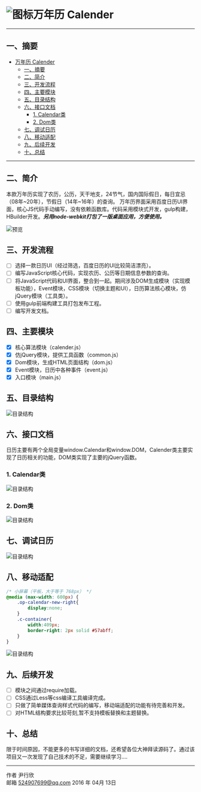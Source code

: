 # ![图标](https://raw.githubusercontent.com/mircode/calender/master/doc/html/img/favicon.png)万年历 Calender

------

## 一、摘要

- [万年历 Calender](#万年历-calender)
  - [一、摘要](#一摘要)
  - [二、简介](#二简介)
  - [三、开发流程](#三开发流程)
  - [四、主要模块](#四主要模块)
  - [五、目录结构](#五目录结构)
  - [六、接口文档](#六接口文档)
    - [1. Calendar类](#1-calendar类)
    - [2. Dom类](#2-dom类)
  - [七、调试日历](#七调试日历)
  - [八、移动适配](#八移动适配)
  - [九、后续开发](#九后续开发)
  - [十、总结](#十总结)
  
------

## 二、简介

本款万年历实现了农历，公历，天干地支，24节气，国内国际假日，每日宜忌（08年~20年），节假日（14年~16年）的查询。
万年历界面采用百度日历UI界面，核心JS代码手动编写，没有依赖函数库。代码采用模块式开发，gulp构建，HBuilder开发。***另用node-webkit打包了一版桌面应用，方便使用。***

![预览](https://raw.githubusercontent.com/mircode/calender/master/doc/html/img/main.gif)

## 三、开发流程

- [ ] 选择一款日历UI（经过筛选，百度日历的UI比较简洁漂亮）。
- [ ] 编写JavaScript核心代码，实现农历、公历等日期信息参数的查询。
- [ ] 将JavaScript代码和UI界面，整合到一起。期间涉及DOM生成模块（实现模板功能），Event模块，CSS模块（切换主题和UI），日历算法核心模块，仿jQuery模块（工具类）。
- [ ] 使用gulp前端构建工具打包发布工程。
- [ ] 编写开发文档。

## 四、主要模块
 - [x] 核心算法模块（calender.js）
 - [x] 仿jQuery模块，提供工具函数（common.js）
 - [x] Dom模块，生成HTML页面结构（dom.js）
 - [x] Event模块，日历中各种事件（event.js）
 - [x] 入口模块（main.js）

## 五、目录结构

![目录结构](https://raw.githubusercontent.com/mircode/calender/master/doc/html/img/construct.png)

## 六、接口文档

日历主要有两个全局变量window.Calendar和window.DOM，Calender类主要实现了日历相关的功能，DOM类实现了主要的jQuery函数。

### 1. Calendar类
![目录结构](https://raw.githubusercontent.com/mircode/calender/master/doc/html/img/calendar_api.png)

### 2. Dom类
![目录结构](https://raw.githubusercontent.com/mircode/calender/master/doc/html/img/dom_api.png)
## 七、调试日历
![目录结构](https://raw.githubusercontent.com/mircode/calender/master/doc/html/img/console_show.png)
## 八、移动适配
```css
/* 小屏幕（平板，大于等于 768px） */
@media (max-width: 600px) { 
	.op-calendar-new-right{
		display:none;
	}
	.c-container{
		width:409px;
		border-right: 2px solid #57abff;
	}
}
```
![目录结构](https://raw.githubusercontent.com/mircode/calender/master/doc/html/img/app.gif)

## 九、后续开发
- [ ] 模块之间通过require加载。
- [ ] CSS通过Less等css编译工具编译完成。
- [ ] 只做了简单媒体查询样式代码的编写，移动端适配的功能有待完善和开发。
- [ ] 对HTML结构要求比较苛刻,暂不支持模板替换和主题替换。

## 十、总结
限于时间原因，不能更多的书写详细的文档，还希望各位大神拜读源码了。通过该项目又一次发现了自己技术的不足，需要继续学习....



------



作者 尹行欣   
邮箱 524907699@qq.com
2016 年 04月 13日    


